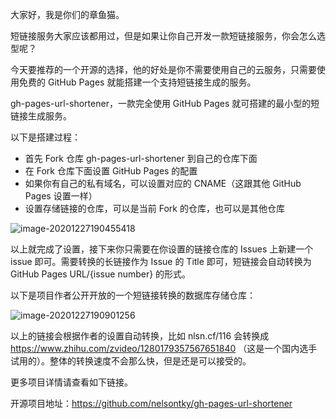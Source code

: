 大家好，我是你们的章鱼猫。

短链接服务大家应该都用过，但是如果让你自己开发一款短链接服务，你会怎么选型呢？

今天要推荐的一个开源的选择，他的好处是你不需要使用自己的云服务，只需要使用免费的 GitHub Pages 就能搭建一个支持短链接生成的服务。

gh-pages-url-shortener，一款完全使用 GitHub Pages 就可搭建的最小型的短链接生成服务。

以下是搭建过程：

* 首先 Fork 仓库 gh-pages-url-shortener 到自己的仓库下面
* 在 Fork 仓库下面设置 GitHub Pages 的配置
* 如果你有自己的私有域名，可以设置对应的 CNAME（这跟其他 GitHub Pages 设置一样）
* 设置存储链接的仓库，可以是当前 Fork 的仓库，也可以是其他仓库

![image-20201227190455418](https://7465-test-3c9b5e-books-1301492295.tcb.qcloud.la/images/compress_image-20201227190455418.png)

以上就完成了设置，接下来你只需要在你设置的链接仓库的 Issues 上新建一个 issue 即可。需要转换的长链接作为 Issue 的 Title 即可，短链接会自动转换为 GitHub Pages URL/{issue number} 的形式。

以下是项目作者公开开放的一个短链接转换的数据库存储仓库：

![image-20201227190901256](https://7465-test-3c9b5e-books-1301492295.tcb.qcloud.la/images/compress_image-20201227190901256.png)

以上的链接会根据作者的设置自动转换，比如 nlsn.cf/116 会转换成 https://www.zhihu.com/zvideo/1280179357567651840 （这是一个国内选手试用的）。整体的转换速度不会那么快，但是还是可以接受的。

更多项目详情请查看如下链接。

开源项目地址：https://github.com/nelsontky/gh-pages-url-shortener